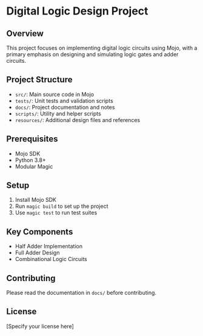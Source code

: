 # Digital Logic Design Project

## Overview
This project focuses on implementing digital logic circuits using Mojo, with a primary emphasis on designing and simulating logic gates and adder circuits.

## Project Structure
- `src/`: Main source code in Mojo
- `tests/`: Unit tests and validation scripts
- `docs/`: Project documentation and notes
- `scripts/`: Utility and helper scripts
- `resources/`: Additional design files and references

## Prerequisites
- Mojo SDK
- Python 3.8+
- Modular Magic

## Setup
1. Install Mojo SDK
2. Run `magic build` to set up the project
3. Use `magic test` to run test suites

## Key Components
- Half Adder Implementation
- Full Adder Design
- Combinational Logic Circuits

## Contributing
Please read the documentation in `docs/` before contributing.

## License
[Specify your license here] 